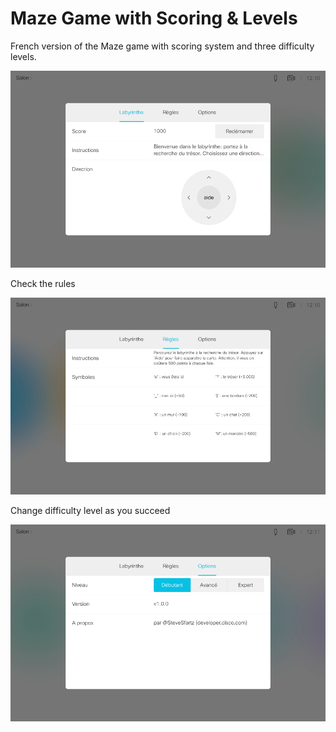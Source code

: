 # Maze Game with Scoring & Levels

French version of the Maze game with scoring system and three difficulty levels.

![](./game.png)


Check the rules

![](./rules.png)


Change difficulty level as you succeed

![](./options.png)